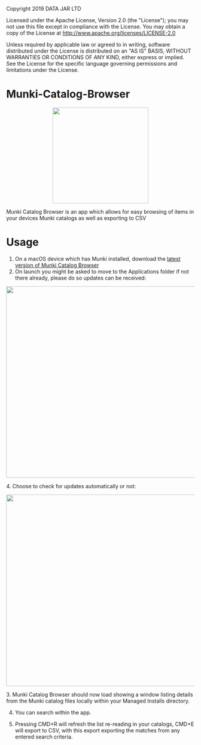 Copyright 2019 DATA JAR LTD

Licensed under the Apache License, Version 2.0 (the "License"); you may not use this file except in compliance with the License. You may obtain a copy of the License at http://www.apache.org/licenses/LICENSE-2.0

Unless required by applicable law or agreed to in writing, software distributed under the License is distributed on an "AS IS" BASIS, WITHOUT WARRANTIES OR CONDITIONS OF ANY KIND, either express or implied. See the License for the specific language governing permissions and limitations under the License.

# Munki-Catalog-Browser
<p align="center"><img src="/../assets/images/MunkiCatalogBrowserx1024.png" width="256" height="256"></p>

Munki Catalog Browser is an app which allows for easy browsing of items in your devices Munki catalogs as well as exporting to CSV

# Usage
1. On a macOS device which has Munki installed, download the [latest version of Munki Catalog Browser](https://github.com/dataJAR/Munki-Catalog-Browser/releases/latest)
2. On launch you might be asked to move to the Applications folder if not there already, please do so updates can be received:
<p align="center"><img src="/../assets/images/Screenshot%202019-11-09%2015.15.55.png" width="512"></p>
4. Choose to check for updates automatically or not:
<p align="center"><img src="/../assets/images/Screenshot%202019-10-31%20at%2022.32.23.png" width="512"></p>
3. Munki Catalog Browser should now load showing a window listing details from the Munki catalog files locally within your Managed Installs directory.

4. You can search within the app.

5. Pressing CMD+R will refresh the list re-reading in your catalogs, CMD+E will export to CSV, with this export exporting the matches from any entered search criteria.

